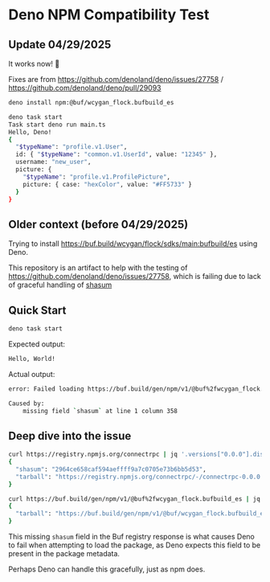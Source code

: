 # Deno NPM Compatibility Test

## Update 04/29/2025

It works now! 🎉

Fixes are from https://github.com/denoland/deno/issues/27758 / https://github.com/denoland/deno/pull/29093

```bash
deno install npm:@buf/wcygan_flock.bufbuild_es
```

```bash
deno task start
Task start deno run main.ts
Hello, Deno!
{
  "$typeName": "profile.v1.User",
  id: { "$typeName": "common.v1.UserId", value: "12345" },
  username: "new_user",
  picture: {
    "$typeName": "profile.v1.ProfilePicture",
    picture: { case: "hexColor", value: "#FF5733" }
  }
}
```

## Older context (before 04/29/2025)

Trying to install https://buf.build/wcygan/flock/sdks/main:bufbuild/es using Deno.

This repository is an artifact to help with the testing of https://github.com/denoland/deno/issues/27758, which is failing due to lack of graceful handling of [shasum](https://github.com/bufbuild/buf/issues/1719#issuecomment-2612280061)

## Quick Start

```bash
deno task start
```

Expected output:

```bash
Hello, World!
```

Actual output:

```bash
error: Failed loading https://buf.build/gen/npm/v1/@buf%2fwcygan_flock.bufbuild_es for package "@buf/wcygan_flock.bufbuild_es"

Caused by:
    missing field `shasum` at line 1 column 358
```

## Deep dive into the issue

```bash
curl https://registry.npmjs.org/connectrpc | jq '.versions["0.0.0"].dist'
{
  "shasum": "2964ce658caf594aeffff9a7c0705e73b6bb5d53",
  "tarball": "https://registry.npmjs.org/connectrpc/-/connectrpc-0.0.0.tgz"
}
```

```bash
curl https://buf.build/gen/npm/v1/@buf%2fwcygan_flock.bufbuild_es | jq '.versions["2.2.3-20241231000219-b035f3c109ea.1"].dist'
{
  "tarball": "https://buf.build/gen/npm/v1/@buf/wcygan_flock.bufbuild_es/-/wcygan_flock.bufbuild_es-2.2.3-20241231000219-b035f3c109ea.1.tgz"
}
```

This missing `shasum` field in the Buf registry response is what causes Deno to fail when attempting to load the package, as Deno expects this field to be present in the package metadata.

Perhaps Deno can handle this gracefully, just as npm does.
